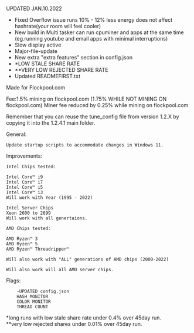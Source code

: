 UPDATED JAN.10.2022

- Fixed Overflow issue runs 10% - 12% less energy does not affect hashrate(your room will feel cooler)
- New build in Multi tasker can run cpuminer and apps at the same time (eg.running youtube and email apps with minimal interruptions)
- Slow display active
- Major-file-update
- New extra "extra features" section in config.json
- *LOW STALE SHARE RATE 
- **VERY LOW REJECTED SHARE RATE
- Updated READMEFIRST.txt

Made for Flockpool.com

Fee:1.5% mining on flockpool.com (1.75% WHILE NOT MINING ON flockpool.com)
Miner fee reduced by 0.25% while mining on flockpool.com 

Remember that you can reuse the tune_config file from version 1.2.X by copying it into the 1.2.4.1 main folder.

General:

    Update startup scripts to accommodate changes in Windows 11.
    
Improvements:
    
    Intel Chips tested:

    Intel Core™ i9
    Intel Core™ i7 
    Intel Core™ i5
    Intel Core™ i3
    Will work with Year (1995 - 2022)

    Intel Server Chips
    Xeon 2600 to 2699 
    Will work with all genertaions. 

    AMD Chips tested:
    
    AMD Ryzen™ 3
    AMD Ryzen™ 5
    AMD Ryzen™ Threadripper™
    
    Will also work with "ALL" generations of AMD chips (2000-2022)

    Will also work will all AMD server chips.
  
Flags:

        -UPDATED config.json
        HASH MONITOR
        COLOR MONITOR
        THREAD COUNT
        
*long runs with low stale share rate under 0.4% over 45day run.  
**very low rejected shares under 0.01% over 45day run. 
